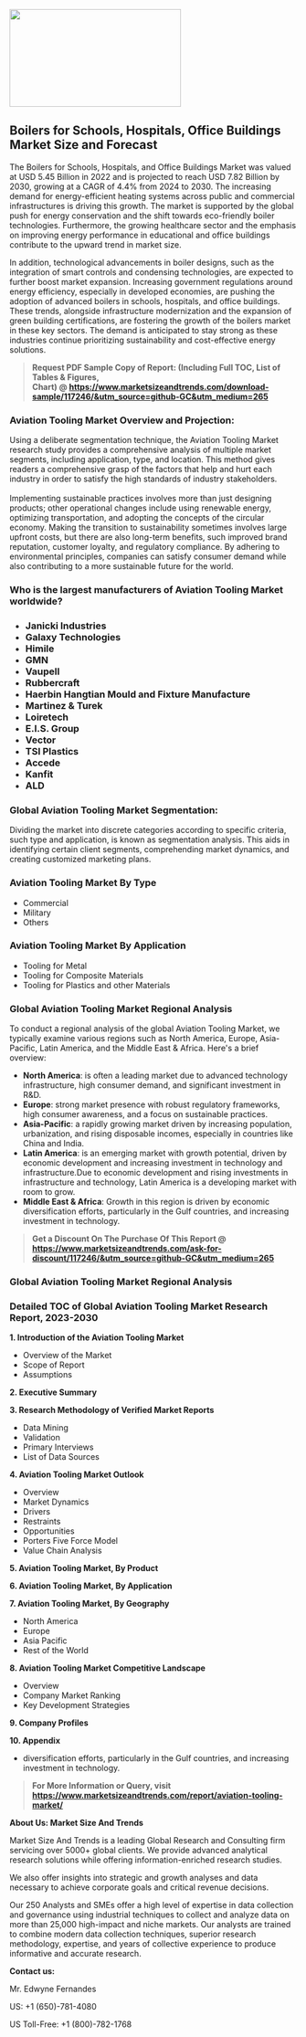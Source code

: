 <p><img class="alignnone size-medium wp-image-20088" src="https://ffe5etoiles.com/wp-content/uploads/2024/12/MST1-300x171.png" alt="" width="300" height="171" /></p><h2>Boilers for Schools, Hospitals, Office Buildings Market Size and Forecast</h2><p>The Boilers for Schools, Hospitals, and Office Buildings Market was valued at USD 5.45 Billion in 2022 and is projected to reach USD 7.82 Billion by 2030, growing at a CAGR of 4.4% from 2024 to 2030. The increasing demand for energy-efficient heating systems across public and commercial infrastructures is driving this growth. The market is supported by the global push for energy conservation and the shift towards eco-friendly boiler technologies. Furthermore, the growing healthcare sector and the emphasis on improving energy performance in educational and office buildings contribute to the upward trend in market size.</p><p>In addition, technological advancements in boiler designs, such as the integration of smart controls and condensing technologies, are expected to further boost market expansion. Increasing government regulations around energy efficiency, especially in developed economies, are pushing the adoption of advanced boilers in schools, hospitals, and office buildings. These trends, alongside infrastructure modernization and the expansion of green building certifications, are fostering the growth of the boilers market in these key sectors. The demand is anticipated to stay strong as these industries continue prioritizing sustainability and cost-effective energy solutions.</p></p><blockquote id="" class=""><strong>Request PDF Sample Copy of Report: (Including Full TOC, List of Tables &amp; Figures, Chart)&nbsp;@&nbsp;<strong><a href="https://www.marketsizeandtrends.com/download-sample/117246/&utm_source=github-GC&utm_medium=265" target="_blank">https://www.marketsizeandtrends.com/download-sample/117246/&utm_source=github-GC&utm_medium=265</a></strong></strong></blockquote><h3 id="" class="">Aviation Tooling Market&nbsp;Overview and Projection:</h3><p id="" class="">Using a deliberate segmentation technique, the Aviation Tooling Market research study provides a comprehensive analysis of multiple market segments, including application, type, and location. This method gives readers a comprehensive grasp of the factors that help and hurt each industry in order to satisfy the high standards of industry stakeholders. <br /> <br />Implementing sustainable practices involves more than just designing products; other operational changes include using renewable energy, optimizing transportation, and adopting the concepts of the circular economy. Making the transition to sustainability sometimes involves large upfront costs, but there are also long-term benefits, such improved brand reputation, customer loyalty, and regulatory compliance. By adhering to environmental principles, companies can satisfy consumer demand while also contributing to a more sustainable future for the world.</p><h3 id="" class="">Who is the largest manufacturers of&nbsp;Aviation Tooling Market worldwide?</h3><h3 class=""><p><ul><li>Janicki Industries </li><li> Galaxy Technologies </li><li> Himile </li><li> GMN </li><li> Vaupell </li><li> Rubbercraft </li><li> Haerbin Hangtian Mould and Fixture Manufacture </li><li> Martinez & Turek </li><li> Loiretech </li><li> E.I.S. Group </li><li> Vector </li><li> TSI Plastics </li><li> Accede </li><li> Kanfit </li><li> ALD</li></ul></p></h3><h3 id="" class="">Global&nbsp;Aviation Tooling Market Segmentation:</h3><p id="" class="">Dividing the market into discrete categories according to specific criteria, such type and application, is known as segmentation analysis. This aids in identifying certain client segments, comprehending market dynamics, and creating customized marketing plans.</p><h3 id="" class="">Aviation Tooling Market&nbsp;By Type</h3><p><p><ul><li>Commercial</li><li> Military</li><li> Others</p></li></ul></p></p><h3 id="" class="">Aviation Tooling Market&nbsp;By Application</h3><p class=""><p><ul><li>Tooling for Metal</li><li> Tooling for Composite Materials</li><li> Tooling for Plastics and other Materials</li></ul></p></p><h3 id="" class="">Global Aviation Tooling Market Regional Analysis</h3><p id="" class="">To conduct a regional analysis of the global Aviation Tooling Market, we typically examine various regions such as North America, Europe, Asia-Pacific, Latin America, and the Middle East &amp; Africa. Here's a brief overview:</p><ul><li><strong>North America</strong>: is often a leading market due to advanced technology infrastructure, high consumer demand, and significant investment in R&amp;D.</li><li><strong>Europe</strong>: strong market presence with robust regulatory frameworks, high consumer awareness, and a focus on sustainable practices.</li><li><strong>Asia-Pacific</strong>: a rapidly growing market driven by increasing population, urbanization, and rising disposable incomes, especially in countries like China and India.</li><li><strong>Latin America</strong>: is an emerging market with growth potential, driven by economic development and increasing investment in technology and infrastructure.Due to economic development and rising investments in infrastructure and technology, Latin America is a developing market with room to grow.</li><li><strong>Middle East &amp; Africa</strong>: Growth in this region is driven by economic diversification efforts, particularly in the Gulf countries, and increasing investment in technology.</li></ul><blockquote id="" class=""><strong>Get a Discount On The Purchase Of This Report @ <strong><a href="https://www.marketsizeandtrends.com/ask-for-discount/117246/&utm_source=github-GC&utm_medium=265" target="_blank">https://www.marketsizeandtrends.com/ask-for-discount/117246/&utm_source=github-GC&utm_medium=265</a></strong></strong></blockquote><h3 id="" class="">Global Aviation Tooling Market Regional Analysis</h3><h3 id="" class="">Detailed TOC of Global Aviation Tooling Market Research Report, 2023-2030</h3><p id="" class=""><strong>1. Introduction of the Aviation Tooling Market</strong></p><ul><li>Overview of the Market</li><li>Scope of Report</li><li>Assumptions</li></ul><p id="" class=""><strong>2. Executive Summary</strong></p><p id="" class=""><strong>3. Research Methodology of Verified Market Reports</strong></p><ul><li>Data Mining</li><li>Validation</li><li>Primary Interviews</li><li>List of Data Sources</li></ul><p id="" class=""><strong>4. Aviation Tooling Market Outlook</strong></p><ul><li>Overview</li><li>Market Dynamics</li><li>Drivers</li><li>Restraints</li><li>Opportunities</li><li>Porters Five Force Model</li><li>Value Chain Analysis</li></ul><p id="" class=""><strong>5. Aviation Tooling Market, By Product</strong></p><p id="" class=""><strong>6. Aviation Tooling Market, By Application</strong></p><p id="" class=""><strong>7. Aviation Tooling Market, By Geography</strong></p><ul><li>North America</li><li>Europe</li><li>Asia Pacific</li><li>Rest of the World</li></ul><p id="" class=""><strong>8. Aviation Tooling Market Competitive Landscape</strong></p><ul><li>Overview</li><li>Company Market Ranking</li><li>Key Development Strategies</li></ul><p id="" class=""><strong>9. Company Profiles</strong></p><p id="" class=""><strong>10. Appendix</strong></p><ul><li>diversification efforts, particularly in the Gulf countries, and increasing investment in technology.</li></ul><blockquote id="" class=""><strong>For More Information or Query, visit <strong><strong><a href="https://www.marketsizeandtrends.com/report/aviation-tooling-market/" target="_blank">https://www.marketsizeandtrends.com/report/aviation-tooling-market/</a></strong></strong></strong></blockquote><p id="" class=""><strong>About Us: Market Size And Trends</strong></p><p id="" class="">Market Size And Trends is a leading Global Research and Consulting firm servicing over 5000+ global clients. We provide advanced analytical research solutions while offering information-enriched research studies.</p><p id="" class="">We also offer insights into strategic and growth analyses and data necessary to achieve corporate goals and critical revenue decisions.</p><p id="" class="">Our 250 Analysts and SMEs offer a high level of expertise in data collection and governance using industrial techniques to collect and analyze data on more than 25,000 high-impact and niche markets. Our analysts are trained to combine modern data collection techniques, superior research methodology, expertise, and years of collective experience to produce informative and accurate research.</p><p id="" class=""><strong>Contact us:</strong></p><p id="" class="">Mr. Edwyne Fernandes</p><p id="" class="">US: +1 (650)-781-4080</p><p id="" class="">US Toll-Free: +1 (800)-782-1768</p>
